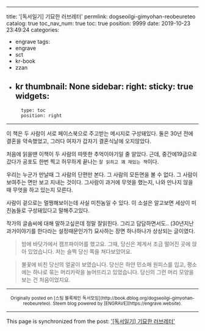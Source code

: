 
---
title: '[독서일기] 기묘한 러브레터'
permlink: dogseoilgi-gimyohan-reobeureteo
catalog: true
toc_nav_num: true
toc: true
position: 9999
date: 2019-10-23 23:49:24
categories:
- engrave
tags:
- engrave
- sct
- kr-book
- zzan
- kr
thumbnail: None
sidebar:
    right:
        sticky: true
widgets:
    -
        type: toc
        position: right
---


이 책은 두 사람이 서로 페이스북으로 주고받는 메시지로 구성돼있다. 둘은 30년 전에 결혼을 약속했었고, 그러다 여자가 갑자기 결혼식날에 오지않았다.


처음에 읽을땐 이책이 두 사람의 따뜻한 추억이야기일 줄 알았다. 근데,  중간에19금으로 갔다가 공포도 한번 찍고 허무하게 끝나는 `잘 읽히고 꽤 재밌는 책`이다. 


우리는 누군가 만날때 그 사람의 단편만 본다. 그 사람의 모든면을 볼 수 없다. 그 사람이 보여주는 면만 보고 지내는 것이다. 그사람이 과거에 무엇을 했는지, 나와 만나지 않을 때 무엇을 하고 있는지 모른다.


사람이 겉으로는 멀쩡해보이는데 사실 미친놈일 수 있다. 이 소설은 알고보면 세상이 미친놈들로 구성돼있다고 말해주고있다.


작가의 글솜씨에 대해 말하고싶은데
정말 잘읽힌다. 그리고 담담하면서도.. (30년지난과거이야기를 한다라는 설정때문인가?) 묘사하는 장면 하나하나가 상상되는 글이였다.

> 밤에 바닷가에서 캠프파이어를 했고요. 그때, 당신은 제게서 조금 떨어진 곳에 앉아 있었습니다. 저는 슬쩍 당신 쪽을 쳐다보았어요.

>   불꽃에 비친 당신의 얼굴이 보였습니다. 당신은 하얀 민소매 원피스를 입고, 평소에는 하나로 묶는 머리카락을 늘어뜨리고 있었습니다. 당신의 그런 머리 모양을 보는 건 처음이었지요.



***
<center><sup>Originally posted on [스팀 블록체인 독서모임](http://book.dblog.org/dogseoilgi-gimyohan-reobeureteo). Steem blog powered by [ENGRAVE](https://engrave.website).</sup></center>

- - -

This page is synchronized from the post: ['[독서일기] 기묘한 러브레터'](https://steemit.com/@jacobyu/dogseoilgi-gimyohan-reobeureteo)
